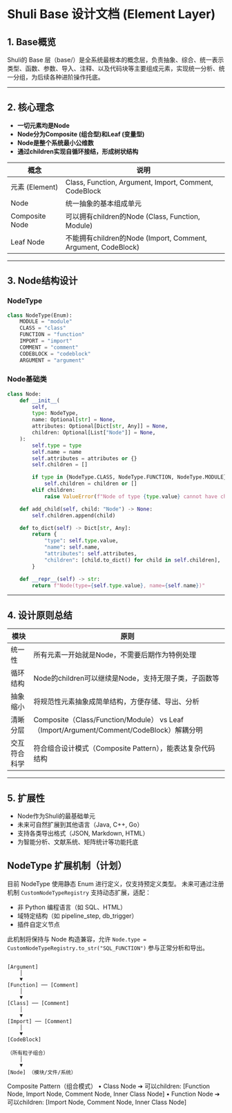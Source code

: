 # Shuli Base 设计文档 (Element Layer)

## 1. Base概览

Shuli的 Base 层（base/）是全系统最根本的概念层，负责抽象、综合、统一表示类型、函数、参数、导入、注释、以及代码块等主要组成元素，实现统一分析、统一分组，为后续各种进阶操作托底。

---

## 2. 核心理念

- **一切元素均是Node**
- **Node分为Composite (组合型)和Leaf (变量型)**
- **Node是整个系统最小公维数**
- **通过children实现自循环接结，形成树状结构**


| 概念 | 说明 |
|----|----|
| 元素 (Element) | Class, Function, Argument, Import, Comment, CodeBlock |
| Node | 统一抽象的基本组成单元 |
| Composite Node | 可以拥有children的Node (Class, Function, Module) |
| Leaf Node | 不能拥有children的Node (Import, Comment, Argument, CodeBlock) |


---

## 3. Node结构设计

### NodeType

```python
class NodeType(Enum):
    MODULE = "module"
    CLASS = "class"
    FUNCTION = "function"
    IMPORT = "import"
    COMMENT = "comment"
    CODEBLOCK = "codeblock"
    ARGUMENT = "argument"
```

### Node基础类

```python
class Node:
    def __init__(
        self,
        type: NodeType,
        name: Optional[str] = None,
        attributes: Optional[Dict[str, Any]] = None,
        children: Optional[List["Node"]] = None,
    ):
        self.type = type
        self.name = name
        self.attributes = attributes or {}
        self.children = []

        if type in {NodeType.CLASS, NodeType.FUNCTION, NodeType.MODULE}:
            self.children = children or []
        elif children:
            raise ValueError(f"Node of type {type.value} cannot have children.")

    def add_child(self, child: "Node") -> None:
        self.children.append(child)

    def to_dict(self) -> Dict[str, Any]:
        return {
            "type": self.type.value,
            "name": self.name,
            "attributes": self.attributes,
            "children": [child.to_dict() for child in self.children],
        }

    def __repr__(self) -> str:
        return f"Node(type={self.type.value}, name={self.name})"
```


---

## 4. 设计原则总结

| 模块 | 原则 |
|----|----|
| 统一性 | 所有元素一开始就是Node，不需要后期作为特例处理 |
| 循环结构 | Node的children可以继续是Node，支持无限子类，子函数等 |
| 抽象缩小 | 将规范性元素抽象成简单结构，方便存储、导出、分析 |
| 清晰分层 | Composite（Class/Function/Module） vs Leaf（Import/Argument/Comment/CodeBlock）解耦分明 |
| 交互符合科学 | 符合组合设计模式（Composite Pattern），能表达复杂代码结构 |

---

## 5. 扩展性 
- Node作为Shuli的最基础单元
- 未来可自然扩展到其他语言（Java, C++, Go）
- 支持各类导出格式（JSON, Markdown, HTML）
- 为智能分析、文献系统、矩阵统计等功能托底



## NodeType 扩展机制（计划）

目前 NodeType 使用静态 Enum 进行定义，仅支持预定义类型。
未来可通过注册机制 `CustomNodeTypeRegistry` 支持动态扩展，适配：

- 非 Python 编程语言（如 SQL、HTML）
- 域特定结构（如 pipeline_step, db_trigger）
- 插件自定义节点

此机制将保持与 Node 构造兼容，允许 `Node.type = CustomNodeTypeRegistry.to_str("SQL_FUNCTION")` 参与正常分析和导出。



```

[Argument] 
    │
    ▼
[Function] ── [Comment]
    │
    ▼
[Class] ── [Comment]
    │
    ▼
[Import] ── [Comment]
    │
    ▼
[CodeBlock]

（所有粒子组合）
    │
    ▼
[Node] （模块/文件/系统）

```

Composite Pattern（组合模式）
	•	Class Node ➔ 可以children: [Function Node, Import Node, Comment Node, Inner Class Node]
	•	Function Node ➔ 可以children: [Import Node, Comment Node, Inner Class Node]